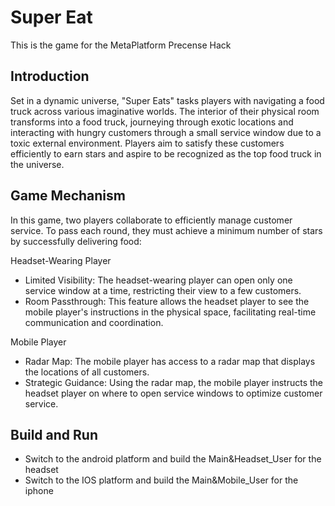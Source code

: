 # Super Eat
This is the game for the MetaPlatform Precense Hack

## Introduction
Set in a dynamic universe, "Super Eats" tasks players with navigating a food truck across various imaginative worlds. The interior of their physical room transforms into a food truck, journeying through exotic locations and interacting with hungry customers through a small service window due to a toxic external environment. Players aim to satisfy these customers efficiently to earn stars and aspire to be recognized as the top food truck in the universe. 

## Game Mechanism
In this game, two players collaborate to efficiently manage customer service. To pass each round, they must achieve a minimum number of stars by successfully delivering food:

Headset-Wearing Player
- Limited Visibility: The headset-wearing player can open only one service window at a time, restricting their view to a few customers.
- Room Passthrough: This feature allows the headset player to see the mobile player's instructions in the physical space, facilitating real-time communication and coordination.

Mobile Player
- Radar Map: The mobile player has access to a radar map that displays the locations of all customers.
- Strategic Guidance: Using the radar map, the mobile player instructs the headset player on where to open service windows to optimize customer service.

## Build and Run
- Switch to the android platform and build the Main&Headset_User for the headset
- Switch to the IOS platform and build the Main&Mobile_User for the iphone
 
